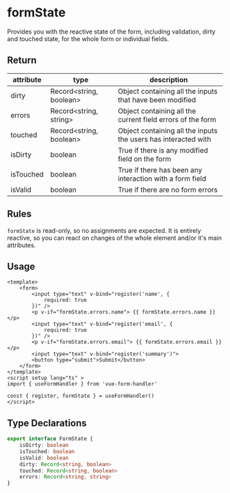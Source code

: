 # formState

Provides you with the reactive state of the form, including validation, dirty and touched state, for the whole form or individual fields.

## Return

| attribute | type   | description                                |
|-----------|--------|--------------------------------------------|
| dirty     | Record<string, boolean> | Object containing all the inputs that have been modified |
| errors    | Record<string, string>  | Object containing all the current field errors of the form |
| touched   | Record<string, boolean> | Object containing all the inputs the users has interacted with |
| isDirty   | boolean | True if there is any modified field on the form |
| isTouched | boolean | True if there has been any interaction with a form field |
| isValid   | boolean | True if there are no form errors |

## Rules

`formState` is read-only, so no assignments are expected. It is entirely reactive, so you can react on changes of the whole element and/or it's main attributes.

## Usage

```vue
<template>
    <form>
        <input type="text" v-bind="register('name', {
            required: true
        })" />
        <p v-if="formState.errors.name"> {{ formState.errors.name }} </p>
        <input type="text" v-bind="register('email', {
            required: true
        })" />
        <p v-if="formState.errors.email"> {{ formState.errors.email }} </p>
        <input type="text" v-bind="register('summary')">
        <button type="submit">Submit</button>
    </form>
</template>
<script setup lang="ts" >
import { useFormHandler } from 'vue-form-handler'

const { register, formState } = useFormHandler()
</script>
```

## Type Declarations

```ts
export interface FormState {
    isDirty: boolean
    isTouched: boolean
    isValid: boolean
    dirty: Record<string, boolean>
    touched: Record<string, boolean>
    errors: Record<string, string>
}
```